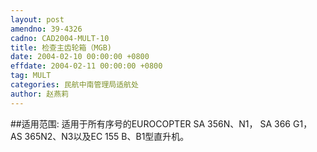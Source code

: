 ```yaml
---
layout: post
amendno: 39-4326
cadno: CAD2004-MULT-10
title: 检查主齿轮箱（MGB)
date: 2004-02-10 00:00:00 +0800
effdate: 2004-02-11 00:00:00 +0800
tag: MULT
categories: 民航中南管理局适航处
author: 赵燕莉
---
```


##适用范围:
适用于所有序号的EUROCOPTER SA 356N、N1， SA 366 G1， AS 365N2、N3以及EC 155 B、B1型直升机。

